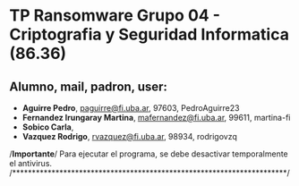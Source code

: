 # TP Ransomware Grupo 04 - Criptografia y Seguridad Informatica (86.36)

## Alumno, mail, padron, user: 
* **Aguirre Pedro**, paguirre@fi.uba.ar, 97603, PedroAguirre23
* **Fernandez Irungaray Martina**, mafernandez@fi.uba.ar, 99611, martina-fi
* **Sobico Carla**, 
* **Vazquez Rodrigo**, rvazquez@fi.uba.ar, 98934, rodrigovzq

/******************************Importante******************************/
Para ejecutar el programa, se debe desactivar temporalmente el antivirus.
/**********************************************************************/


